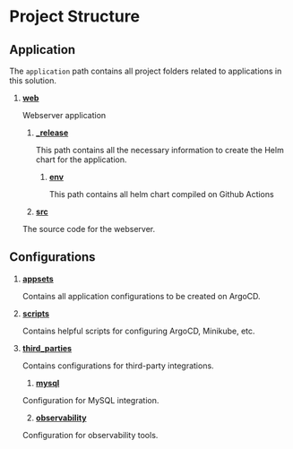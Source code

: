 # Project Structure

## Application

The `application` path contains all project folders related to applications in this solution.

1. [**web**](../applications/web/)

   Webserver application

    1. [**_release**](../applications/web/_release/)

       This path contains all the necessary information to create the Helm chart for the application.

       1. [**env**](../applications/web/_release/env/)

          This path contains all helm chart compiled on Github Actions

    2. [**src**](../applications/web/src/)

      The source code for the webserver.

## Configurations

1. [**appsets**](../configurations/appsets/)

   Contains all application configurations to be created on ArgoCD.

2. [**scripts**](../configurations/scripts/)

   Contains helpful scripts for configuring ArgoCD, Minikube, etc.

3. [**third_parties**](../configurations/third_parties/)

   Contains configurations for third-party integrations.

    1. [**mysql**](../configurations/third_parties/mysql/)

      Configuration for MySQL integration.

    2. [**observability**](../configurations/third_parties/observability/)

      Configuration for observability tools.